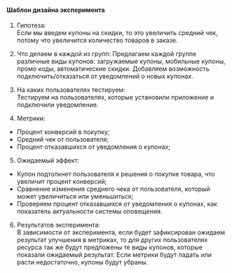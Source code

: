 #### Шаблон дизайна эксперимента
1. Гипотеза:  
Если мы введем купоны на скидки, то это увеличить средний чек, потому что увеличится количество товаров в заказе.  

2. Что делаем в каждой из групп: 
Предлагаем каждой группе различные виды купонов: загружаемые купоны, мобильные купоны, промо коды, автоматические скидки. Добавляем возможность подключить/отказаться от уведомлений о новых купонах.

3. На каких пользователях тестируем:  
Тестируем на пользователях, которые установили приложение и подключили уведомление.  

4. Метрики:  
- Процент конверсий в покупку;  
- Средний чек от пользователя;  
- Процент отказавшихся от уведомления о купонах;  

5. Ожидаемый эффект:  
- Купон подтолкнет пользователя к решения о покупке товара, что увеличит процент конверсий;   
- Сравнение изменения среднего чека от пользователя, который может увеличиться или уменьшиться;   
- Проверяем процент отказавшихся от уведомления о купонах, как показатель актуальности системы оповещения.

6. Результатов эксперимента:  
В зависимости от эксперимента, если будет зафиксирован ожидаем результат улучшения в метриках, то для других пользователях ресурса так же будут предложены те виды купонов, которые показали ожидаемый результат. Если метрики будут падать или расти недостаточно, купоны будут убраны.
